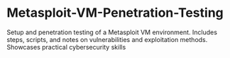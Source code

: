 # Metasploit-VM-Penetration-Testing
Setup and penetration testing of a Metasploit VM environment. Includes steps, scripts, and notes on vulnerabilities and exploitation methods. Showcases practical cybersecurity skills
